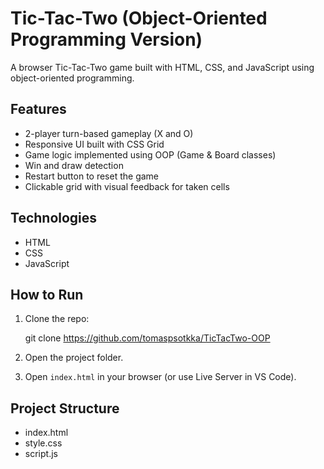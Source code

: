 # Tic-Tac-Two (Object-Oriented Programming Version)

A browser Tic-Tac-Two game built with HTML, CSS, and JavaScript using object-oriented programming.

## Features

- 2-player turn-based gameplay (X and O)
- Responsive UI built with CSS Grid
- Game logic implemented using OOP (Game & Board classes)
- Win and draw detection
- Restart button to reset the game
- Clickable grid with visual feedback for taken cells

## Technologies

- HTML
- CSS
- JavaScript

## How to Run

1. Clone the repo:

   git clone https://github.com/tomaspsotkka/TicTacTwo-OOP

2. Open the project folder.

3. Open `index.html` in your browser (or use Live Server in VS Code).

## Project Structure

- index.html  
- style.css  
- script.js

